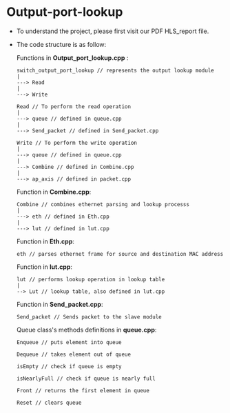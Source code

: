 # Output-port-lookup
- To understand the project, please first visit our PDF HLS_report file.
- The code structure is as follow:

   Functions in **Output_port_lookup.cpp** :
  
      switch_output_port_lookup // represents the output lookup module
      |     
      ---> Read
      |
      ---> Write
      
      Read // To perform the read operation
      |
      ---> queue // defined in queue.cpp
      |
      ---> Send_packet // defined in Send_packet.cpp
      
      Write // To perform the write operation
      |
      ---> queue // defined in queue.cpp
      |
      ---> Combine // defined in Combine.cpp
      |
      ---> ap_axis // defined in packet.cpp
      
  Function in **Combine.cpp**:
  
      Combine // combines ethernet parsing and lookup processs
      |
      ---> eth // defined in Eth.cpp
      |
      ---> lut // defined in lut.cpp
      
  Function in **Eth.cpp**:
  
      eth // parses ethernet frame for source and destination MAC address
      
  Function in **lut.cpp**:
  
      lut // performs lookup operation in lookup table
      |
      --> Lut // lookup table, also defined in lut.cpp
  
  Function in **Send_packet.cpp**:
  
      Send_packet // Sends packet to the slave module
  
  Queue class's methods definitions in **queue.cpp**:
  
      Enqueue // puts element into queue
      
      Dequeue // takes element out of queue
      
      isEmpty // check if queue is empty
      
      isNearlyFull // check if queue is nearly full
      
      Front // returns the first element in queue
      
      Reset // clears queue
 
  
